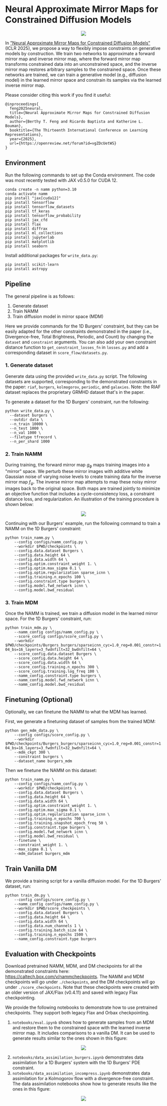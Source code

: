 # Neural Approximate Mirror Maps for Constrained Diffusion Models

<p align="center">
  <img src="assets/method.png" />
</p>

In ["Neural Approximate Mirror Maps for Constrained Diffusion Models"](https://openreview.net/forum?id=vgZDcUetWS) (ICLR 2025), we propose a way to flexibly impose constraints on generative models by construction. We train two networks to approximate a forward mirror map and inverse mirror map, where the forward mirror map transforms constrained data into an unconstrained space, and the inverse mirror map restores arbitrary samples to the constrained space. Once these networks are trained, we can train a generative model (e.g., diffusion model) in the learned mirror space and constrain its samples via the learned inverse mirror map.

Please consider citing this work if you find it useful:
```
@inproceedings{
  feng2025neural,
  title={Neural Approximate Mirror Maps for Constrained Diffusion Models},
  author={Berthy T. Feng and Ricardo Baptista and Katherine L. Bouman},
  booktitle={The Thirteenth International Conference on Learning Representations},
  year={2025},
  url={https://openreview.net/forum?id=vgZDcUetWS}
}
```

## Environment
Run the following commands to set up the Conda environment. The code was most recently tested with JAX v0.5.0 for CUDA 12.
```
conda create -n namm python=3.10
conda activate namm
pip install "jax[cuda12]"
pip install tensorflow
pip install tensorflow_datasets
pip install tf_keras
pip install tensorflow_probability
pip install jax_cfd
pip install flax
pip install diffrax
pip install ml_collections
pip install jupyterlab
pip install matplotlib
pip install seaborn
```

Install additional packages for `write_data.py`:
```
pip install scikit-learn
pip install astropy
```

## Pipeline
The general pipeline is as follows:
1. Generate dataset
2. Train NAMM
3. Train diffusion model in mirror space (MDM)

Here we provide commands for the 1D Burgers' constraint, but they can be easily adapted for the other constraints demonstrated in the paper (i.e., Divergence-free, Total Brightness, Periodic, and Count) by changing the `dataset` and `constraint` arguments. You can also add your own constraint distance function to `get_constraint_losses_fn` in `losses.py` and add a corresponding dataset in `score_flow/datasets.py`.

### 1. Generate dataset
Generate data using the provided `write_data.py` script. The following datasets are supported, corresponding to the demonstrated constraints in the paper: `riaf`, `burgers`, `kolmogorov`, `periodic`, and `galaxies`. Note: the RIAF dataset replaces the proprietary GRMHD dataset that's in the paper.

To generate a dataset for the 1D Burgers' constraint, run the following:
```
python write_data.py \
  --dataset burgers \
  --outdir data \
  --n_train 10000 \
  --n_test 1000 \
  --n_val 1000 \
  --filetype tfrecord \
  --n_per_shard 1000
```

### 2. Train NAMM
During training, the forward mirror map $g_\phi$ maps training images into a "mirror" space. We perturb these mirror images with additive white Gaussian noise of varying noise levels to create training data for the inverse mirror map $f_\psi$. The inverse mirror map attempts to map these noisy mirror images back to the original space. Both maps are trained jointly to minimize an objective function that includes a cycle-consistency loss, a constraint distance loss, and regularization.
An illustration of the training procedure is shown below:
<p align="center">
  <img src="assets/namm.png" />
</p>

Continuing with our Burgers' example, run the following command to train a NAMM on the 1D Burgers' constraint:
```
python train_namm.py \
    --config configs/namm_config.py \
    --workdir $PWD/checkpoints \
    --config.data.dataset Burgers \
    --config.data.height 64 \
    --config.data.width 64 \
    --config.optim.constraint_weight 1. \
    --config.optim.max_sigma 0.1 \
    --config.optim.regularization sparse_icnn \
    --config.training.n_epochs 100 \
    --config.constraint.type burgers \
    --config.model.fwd_network icnn \
    --config.model.bwd_residual
```

### 3. Train MDM
Once the NAMM is trained, we train a diffusion model in the learned mirror space. For the 1D Burgers' constraint, run:
```
python train_mdm.py \
    --namm_config configs/namm_config.py \
    --score_config configs/score_config.py \
    --workdir $PWD/checkpoints/Burgers_burgers/sparseicnn_cyc=1.0_reg=0.001_constr=1.0_maxsig=0.1_lr=2e-04_bs=16_layers=3_fwdnfilt=32_bwdnfilt=64 \
    --score_config.data.dataset Burgers \
    --score_config.data.height 64 \
    --score_config.data.width 64 \
    --score_config.training.n_epochs 300 \
    --score_config.training.log_freq 100 \
    --namm_config.constraint.type burgers \
    --namm_config.model.fwd_network icnn \
    --namm_config.model.bwd_residual
```

## Finetuning (Optional)
Optionally, we can finetune the NAMM to what the MDM has learned.

First, we generate a finetuning dataset of samples from the trained MDM:
```
python gen_mdm_data.py \
    --config configs/score_config.py \
    --workdir $PWD/checkpoints/Burgers_burgers/sparseicnn_cyc=1.0_reg=0.001_constr=1.0_maxsig=0.1_lr=2e-04_bs=16_layers=3_fwdnfilt=32_bwdnfilt=64 \
    --mdm_ckpt 300 \
    --constraint burgers \
    --dataset_name burgers_mdm
```

Then we finetune the NAMM on this dataset:
```
python train_namm.py \
    --config configs/namm_config.py \
    --workdir $PWD/checkpoints \
    --config.data.dataset Burgers \
    --config.data.height 64 \
    --config.data.width 64 \
    --config.optim.constraint_weight 1. \
    --config.optim.max_sigma 0.1 \
    --config.optim.regularization sparse_icnn \
    --config.training.n_epochs 700 \
    --config.training.snapshot_epoch_freq 50 \
    --config.constraint.type burgers \
    --config.model.fwd_network icnn \
    --config.model.bwd_residual \
    --finetune \
    --constraint_weight 1. \
    --max_sigma 0.1 \
    --mdm_dataset burgers_mdm
```

## Train Vanilla DM
We provide a training script for a vanilla diffusion model. For the 1D Burgers' dataset, run:
```
python train_dm.py \
    --config configs/score_config.py \
    --namm_config configs/namm_config.py \
    --workdir $PWD/score_checkpoints \
    --config.data.dataset Burgers \
    --config.data.height 64 \
    --config.data.width 64 \
    --config.data.num_channels 1 \
    --config.training.batch_size 64 \
    --config.training.n_epochs 1500 \
    --namm_config.constraint.type burgers
```

## Evaluation with Checkpoints
Download pretrained NAMM, MDM, and DM checkpoints for all the demonstrated constraints here: https://caltech.box.com/v/nammcheckpoints. The NAMM and MDM checkpoints will go under `./checkpoints`, and the DM checkpoints will go under `./score_checkpoints`. Note that these checkpoints were created with an older version of JAX/Flax (v0.4.11) and saved with legacy Flax checkpointing.

We provide the following notebooks to demonstrate how to use pretrained checkpoints. They support both legacy Flax and Orbax checkpointing.
1. `notebooks/eval.ipynb` shows how to generate samples from an MDM and restore them to the constrained space with the learned inverse mirror map. It includes comparisons to a vanilla DM. It can be used to generate results similar to the ones shown in this figure:
<p align="center">
  <img src="assets/constraint_improvement.png" />
</p>

2. `notebooks/data_assimilation_burgers.ipynb` demonstrates data assimilation for a 1D Burgers' system with the 1D Burgers' PDE constraint.
3. `notebooks/data_assimilation_incompress.ipynb` demonstrates data assimilation for a Kolmogorov flow with a divergence-free constraint. The data assimilation notebooks show how to generate results like the ones in this figure:
<p align="center">
  <img src="assets/da.png" />
</p>
